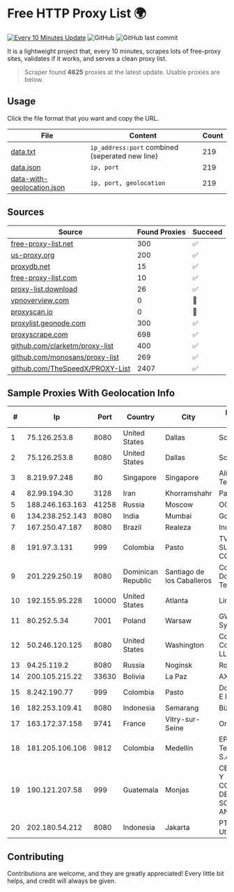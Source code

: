 
# Free HTTP Proxy List 🌍

[![Every 10 Minutes Update](https://github.com/mertguvencli/http-proxy-list/actions/workflows/main.yml/badge.svg?branch=main)](https://github.com/mertguvencli/http-proxy-list/actions/workflows/main.yml)
![GitHub](https://img.shields.io/github/license/mertguvencli/http-proxy-list)
![GitHub last commit](https://img.shields.io/github/last-commit/mertguvencli/http-proxy-list)

It is a lightweight project that, every 10 minutes, scrapes lots of free-proxy sites, validates if it works, and serves a clean proxy list.


> Scraper found **4625** proxies at the latest update. Usable proxies are below.

## Usage

Click the file format that you want and copy the URL.


|File|Content|Count|
|----|-------|-----|
|[data.txt](https://raw.githubusercontent.com/mertguvencli/http-proxy-list/main/proxy-list/data.txt)|`ip_address:port` combined (seperated new line)|219|
|[data.json](https://raw.githubusercontent.com/mertguvencli/http-proxy-list/main/proxy-list/data.json)|`ip, port`|219|
|[data-with-geolocation.json](https://raw.githubusercontent.com/mertguvencli/http-proxy-list/main/proxy-list/data-with-geolocation.json)|`ip, port, geolocation`|219|

## Sources

|Source|Found Proxies|Succeed|
|------|-------------|-------|
|[free-proxy-list.net](https://free-proxy-list.net)|300|✅|
|[us-proxy.org](https://www.us-proxy.org)|200|✅|
|[proxydb.net](http://proxydb.net)|15|✅|
|[free-proxy-list.com](https://free-proxy-list.com/?page=&port=&type%5B%5D=http&type%5B%5D=https&up_time=0&search=Search)|10|✅|
|[proxy-list.download](https://www.proxy-list.download/HTTP)|26|✅|
|[vpnoverview.com](https://vpnoverview.com/privacy/anonymous-browsing/free-proxy-servers)|0|🚫|
|[proxyscan.io](https://www.proxyscan.io)|0|🚫|
|[proxylist.geonode.com](https://proxylist.geonode.com/api/proxy-list?limit=300&page=1&sort_by=lastChecked&sort_type=desc&protocols=http,https)|300|✅|
|[proxyscrape.com](https://api.proxyscrape.com/v2/?request=displayproxies&protocol=http&timeout=10000&country=all&ssl=all&anonymity=all)|698|✅|
|[github.com/clarketm/proxy-list](https://raw.githubusercontent.com/clarketm/proxy-list/master/proxy-list-raw.txt)|400|✅|
|[github.com/monosans/proxy-list](https://raw.githubusercontent.com/monosans/proxy-list/main/proxies/http.txt)|269|✅|
|[github.com/TheSpeedX/PROXY-List](https://raw.githubusercontent.com/TheSpeedX/PROXY-List/master/http.txt)|2407|✅|


## Sample Proxies With Geolocation Info

|#|Ip|Port|Country|City|Internet Service Provider|
|-|--|----|-------|----|-------------------------|
|1|75.126.253.8|8080|United States|Dallas|SoftLayer|
|2|75.126.253.8|8080|United States|Dallas|SoftLayer|
|3|8.219.97.248|80|Singapore|Singapore|Alibaba (US) Technology Co., Ltd.|
|4|82.99.194.30|3128|Iran|Khorramshahr|ParsOnline Co.|
|5|188.246.163.163|41258|Russia|Moscow|OOO WestCall Ltd|
|6|134.238.252.143|8080|India|Mumbai|Google LLC|
|7|167.250.47.187|8080|Brazil|Realeza|Inova Fibra|
|8|191.97.3.131|999|Colombia|Pasto|TV AZTECA SUCURSAL COLOMBIA|
|9|201.229.250.19|8080|Dominican Republic|Santiago de los Caballeros|Compañía Dominicana de Teléfonos S. A.|
|10|192.155.95.228|10000|United States|Atlanta|Linode, LLC|
|11|80.252.5.34|7001|Poland|Warsaw|GWNET Autonomus System|
|12|50.246.120.125|8080|United States|Washington|Comcast Cable Communications, LLC|
|13|94.25.119.2|8080|Russia|Noginsk|Rostelecom Nets|
|14|200.105.215.22|33630|Bolivia|La Paz|AXS Bolivia S. A.|
|15|8.242.190.77|999|Colombia|Pasto|Dobleclick Software E Ingenieria|
|16|182.253.109.41|8080|Indonesia|Semarang|Biznet Metronet|
|17|163.172.37.158|9741|France|Vitry-sur-Seine|Online S.A.S.|
|18|181.205.106.106|9812|Colombia|Medellín|EPM Telecomunicaciones S.A. E.S.P.|
|19|190.121.207.58|999|Guatemala|Monjas|CENTRAL DE REDES Y COMUNICACIONES DE GUATEMALA, SOCIEDAD ANONIMA|
|20|202.180.54.212|8080|Indonesia|Jakarta|PT. Panca Dewata Utama|



## Contributing

Contributions are welcome, and they are greatly appreciated! Every
little bit helps, and credit will always be given.

